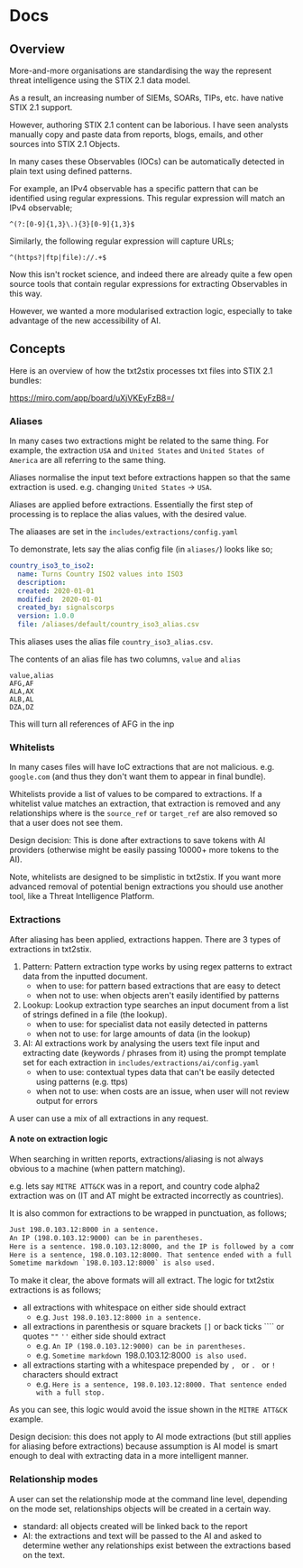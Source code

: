 # Docs

## Overview

More-and-more organisations are standardising the way the represent threat intelligence using the STIX 2.1 data model.

As a result, an increasing number of SIEMs, SOARs, TIPs, etc. have native STIX 2.1 support.

However, authoring STIX 2.1 content can be laborious. I have seen analysts manually copy and paste data from reports, blogs, emails, and other sources into STIX 2.1 Objects.

In many cases these Observables (IOCs) can be automatically detected in plain text using defined patterns.

For example, an IPv4 observable has a specific pattern that can be identified using regular expressions. This regular expression will match an IPv4 observable;

```regex
^(?:[0-9]{1,3}\.){3}[0-9]{1,3}$
```

Similarly, the following regular expression will capture URLs;

```regex
^(https?|ftp|file)://.+$
```

Now this isn't rocket science, and indeed there are already quite a few open source tools that contain regular expressions for extracting Observables in this way.

However, we wanted a more modularised extraction logic, especially to take advantage of the new accessibility of AI.

## Concepts

Here is an overview of how the txt2stix processes txt files into STIX 2.1 bundles:

https://miro.com/app/board/uXjVKEyFzB8=/

### Aliases

In many cases two extractions might be related to the same thing. For example, the extraction `USA` and `United States` and `United States of America` are all referring to the same thing.

Aliases normalise the input text before extractions happen so that the same extraction is used. e.g. changing `United States` -> `USA`.

Aliases are applied before extractions. Essentially the first step of processing is to replace the alias values, with the desired value.

The aliaases are set in the `includes/extractions/config.yaml`

To demonstrate, lets say the alias config file (in `aliases/`) looks like so;

```yaml
country_iso3_to_iso2:
  name: Turns Country ISO2 values into ISO3
  description:
  created: 2020-01-01
  modified:  2020-01-01
  created_by: signalscorps
  version: 1.0.0
  file: /aliases/default/country_iso3_alias.csv
```

This aliases uses the alias file `country_iso3_alias.csv`.

The contents of an alias file has two columns, `value` and `alias`

```csv
value,alias
AFG,AF
ALA,AX
ALB,AL
DZA,DZ
```

This will turn all references of AFG in the inp

### Whitelists

In many cases files will have IoC extractions that are not malicious. e.g. `google.com` (and thus they don't want them to appear in final bundle).

Whitelists provide a list of values to be compared to extractions. If a whitelist value matches an extraction, that extraction is removed and any relationships where is the `source_ref` or `target_ref` are also removed so that a user does not see them.

Design decision: This is done after extractions to save tokens with AI providers (otherwise might be easily passing 10000+ more tokens to the AI).

Note, whitelists are designed to be simplistic in txt2stix. If you want more advanced removal of potential benign extractions you should use another tool, like a Threat Intelligence Platform.

### Extractions

After aliasing has been applied, extractions happen. There are 3 types of extractions in txt2stix.

1. Pattern: Pattern extraction type works by using regex patterns to extract data from the inputted document.
    * when to use: for pattern based extractions that are easy to detect
    * when not to use: when objects aren't easily identified by patterns
2. Lookup: Lookup extraction type searches an input document from a list of strings defined in a file (the lookup).
    * when to use: for specialist data not easily detected in patterns
    * when not to use: for large amounts of data (in the lookup)
3. AI: AI extractions work by analysing the users text file input and extracting date (keywords / phrases from it) using the prompt template set for each extraction in `includes/extractions/ai/config.yaml`
    * when to use: contextual types data that can't be easily detected using patterns (e.g. ttps)
    * when not to use: when costs are an issue, when user will not review output for errors

A user can use a mix of all extractions in any request.

#### A note on extraction logic

When searching in written reports, extractions/aliasing is not always obvious to a machine (when pattern matching).

e.g. lets say `MITRE ATT&CK` was in a report, and country code alpha2 extraction was on (IT and AT might be extracted incorrectly as countries).

It is also common for extractions to be wrapped in punctuation, as follows;

```txt
Just 198.0.103.12:8000 in a sentence.
An IP (198.0.103.12:9000) can be in parentheses.
Here is a sentence. 198.0.103.12:8000, and the IP is followed by a comma.
Here is a sentence, 198.0.103.12:8000. That sentence ended with a full stop.
Sometime markdown `198.0.103.12:8000` is also used.
```

To make it clear, the above formats will all extract. The logic for txt2stix extractions is as follows;

* all extractions with whitespace on either side should extract
    * e.g. `Just 198.0.103.12:8000 in a sentence.`
* all extractions in parenthesis or square brackets `[]` or back ticks ```` or quotes `""` `''` either side should extract
    * e.g. `An IP (198.0.103.12:9000) can be in parentheses.`
    * e.g. `Sometime markdown `198.0.103.12:8000` is also used.`
* all extractions starting with a whitespace prepended by `, ` or `. ` or `! `  characters should extract
    * e.g. `Here is a sentence, 198.0.103.12:8000. That sentence ended with a full stop.`

As you can see, this logic would avoid the issue shown in the `MITRE ATT&CK` example.

Design decision: this does not apply to AI mode extractions (but still applies for aliasing before extractions) because assumption is AI model is smart enough to deal with extracting data in a more intelligent manner.

### Relationship modes

A user can set the relationship mode at the command line level, depending on the mode set, relationships objects will be created in a certain way.

* standard: all objects created will be linked back to the report
* AI: the extractions and text will be passed to the AI and asked to determine wether any relationships exist between the extractions based on the text.
